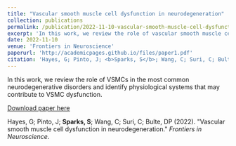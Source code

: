 ```yaml
---
title: "Vascular smooth muscle cell dysfunction in neurodegeneration"
collection: publications
permalink: /publication/2022-11-10-vascular-smooth-muscle-cell-dysfunction-in-neurodegeneration
excerpt: 'In this work, we review the role of vascular smooth muscle cells in the most common neurodegenerative disorders and identify physiological systems that may contribute to VSMC dysfunction.'
date: 2022-11-10
venue: 'Frontiers in Neuroscience'
paperurl: 'http://academicpages.github.io/files/paper1.pdf'
citation: 'Hayes, G; Pinto, J; <b>Sparks, S</b>; Wang, C; Suri, C; Bulte, DP (2022). &quot;Vascular smooth muscle cell dysfunction in neurodegeneration.&quot; <i>Frontiers in Neuroscience</i>.'
---
```

In this work, we review the role of VSMCs in the most common neurodegenerative disorders and identify physiological systems that may contribute to VSMC dysfunction. 

[Download paper here](http://sierrasparks.github.io/files/VSMC_dysfunction_in_neurodegeneration_2022.pdf)

Hayes, G; Pinto, J; <b>Sparks, S</b>; Wang, C; Suri, C; Bulte, DP (2022). &quot;Vascular smooth muscle cell dysfunction in neurodegeneration.&quot; <i>Frontiers in Neuroscience</i>.
